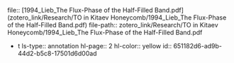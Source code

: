file:: [1994_Lieb_The Flux-Phase of the Half-Filled Band.pdf](zotero_link/Research/TO in Kitaev Honeycomb/1994_Lieb_The Flux-Phase of the Half-Filled Band.pdf)
file-path:: zotero_link/Research/TO in Kitaev Honeycomb/1994_Lieb_The Flux-Phase of the Half-Filled Band.pdf

- t 
  ls-type:: annotation
  hl-page:: 2
  hl-color:: yellow
  id:: 651182d6-ad9b-44d2-b5c8-17501d6d00ad